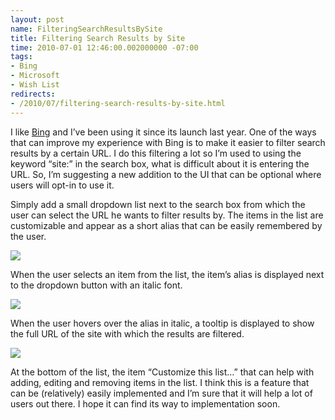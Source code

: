 ```yaml
---
layout: post
name: FilteringSearchResultsBySite
title: Filtering Search Results by Site
time: 2010-07-01 12:46:00.002000000 -07:00
tags:
- Bing
- Microsoft
- Wish List
redirects:
- /2010/07/filtering-search-results-by-site.html
---
```

I like [Bing](http://www.bing.com/) and I’ve been using it since its launch last year. One of the ways that can improve my experience with Bing is to make it easier to filter search results by a certain URL. I do this filtering a lot so I’m used to using the keyword “site:” in the search box, what is difficult about it is entering the URL. So, I’m suggesting a new addition to the UI that can be optional where users will opt-in to use it.

Simply add a small dropdown list next to the search box from which the user can select the URL he wants to filter results by. The items in the list are customizable and appear as a short alias that can be easily remembered by the user.

![](http://public.blu.livefilestore.com/y1pJm8xbUyGttjTddViJEGP-b3jNFm9BZvOgmJTFGQFhVHIyFo7Gh2eFd9eShc6bgCzb1fXZwj_VwQ20SB5jw57lA/SearchSitesUI01.png?psid=1)

When the user selects an item from the list, the item’s alias is displayed next to the dropdown button with an italic font.

![](http://public.blu.livefilestore.com/y1pvXqqQuqc54ROVgiRodd5aoLk9cenIYdctXH7v-xo9d_XAHNo48CEt91RdmVk2gNnSyNfM41-MwyZZ8xsMG_kVw/SearchSitesUI02.png?psid=1)

When the user hovers over the alias in italic, a tooltip is displayed to show the full URL of the site with which the results are filtered.

![](http://public.blu.livefilestore.com/y1pQ-Ka3itWSuh_xwfUEN5YDzRzd6uXaZOwBIREnbSiOotb2PeyLPx3RS1PyNRZKmJQ0GR9L23RzIvKpaaUhORlew/SearchSitesUI03.png?psid=1)

At the bottom of the list, the item “Customize this list…” that can help with adding, editing and removing items in the list.
 I think this is a feature that can be (relatively) easily implemented and I’m sure that it will help a lot of users out there. I hope it can find its way to implementation soon.